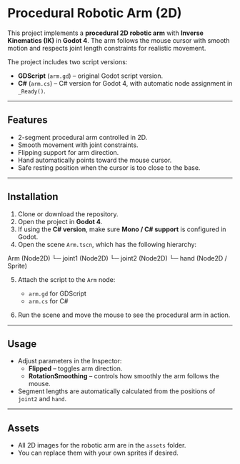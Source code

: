 # Procedural Robotic Arm (2D)

This project implements a **procedural 2D robotic arm** with **Inverse Kinematics (IK)** in **Godot 4**. The arm follows the mouse cursor with smooth motion and respects joint length constraints for realistic movement.

The project includes two script versions:
- **GDScript** (`arm.gd`) – original Godot script version.
- **C#** (`arm.cs`) – C# version for Godot 4, with automatic node assignment in `_Ready()`.

---

## Features

- 2-segment procedural arm controlled in 2D.
- Smooth movement with joint constraints.
- Flipping support for arm direction.
- Hand automatically points toward the mouse cursor.
- Safe resting position when the cursor is too close to the base.

---

## Installation

1. Clone or download the repository.
2. Open the project in **Godot 4**.
3. If using the **C# version**, make sure **Mono / C# support** is configured in Godot.
4. Open the scene `Arm.tscn`, which has the following hierarchy:

Arm (Node2D)
└─ joint1 (Node2D)
└─ joint2 (Node2D)
└─ hand (Node2D / Sprite)


5. Attach the script to the `Arm` node:
   - `arm.gd` for GDScript
   - `arm.cs` for C#

6. Run the scene and move the mouse to see the procedural arm in action.

---

## Usage

- Adjust parameters in the Inspector:
  - **Flipped** – toggles arm direction.
  - **RotationSmoothing** – controls how smoothly the arm follows the mouse.
- Segment lengths are automatically calculated from the positions of `joint2` and `hand`.

---

## Assets

- All 2D images for the robotic arm are in the `assets` folder.
- You can replace them with your own sprites if desired.

